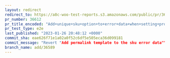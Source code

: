 ```yaml
---
layout: redirect
redirect_to: https://a8c-woo-test-reports.s3.amazonaws.com/public/pr/36612/e2e/index.html
pr_number: 36612
pr_title_encoded: "Add+unique+sku+option+to+error+data+when+setting+product+sku"
pr_test_type: e2e
last_published: "2023-01-26 20:48:12 +0000"
commit_sha: eae626f71e1a02a0f52c6df5e505eca36d099181
commit_message: "Revert "Add permalink template to the sku error data""
branch_name: add/36589
---
```

